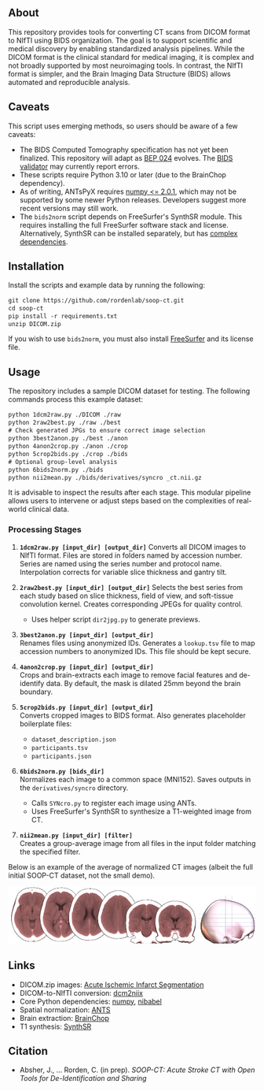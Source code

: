 ## About

This repository provides tools for converting CT scans from DICOM format to NIfTI using BIDS organization. The goal is to support scientific and medical discovery by enabling standardized analysis pipelines. While the DICOM format is the clinical standard for medical imaging, it is complex and not broadly supported by most neuroimaging tools. In contrast, the NIfTI format is simpler, and the Brain Imaging Data Structure (BIDS) allows automated and reproducible analysis.

## Caveats

This script uses emerging methods, so users should be aware of a few caveats:

 - The BIDS Computed Tomography specification has not yet been finalized. This repository will adapt as [BEP 024](https://bids.neuroimaging.io/extensions/beps/bep_024.html) evolves. The [BIDS validator](https://bids-website.readthedocs.io/en/latest/tools/validator.html) may currently report errors.
 - These scripts require Python 3.10 or later (due to the BrainChop dependency).
 - As of writing, ANTsPyX requires [numpy <= 2.0.1](https://github.com/ANTsX/ANTsPy/pull/816), which may not be supported by some newer Python releases. Developers suggest more recent versions may still work.
 - The `bids2norm` script depends on FreeSurfer's SynthSR module. This requires installing the full FreeSurfer software stack and license. Alternatively, SynthSR can be installed separately, but has [complex dependencies](https://github.com/BBillot/SynthSR).

## Installation

Install the scripts and example data by running the following:

```
git clone https://github.com/rordenlab/soop-ct.git
cd soop-ct
pip install -r requirements.txt
unzip DICOM.zip
```

If you wish to use `bids2norm`, you must also install [FreeSurfer](https://surfer.nmr.mgh.harvard.edu/fswiki/DownloadAndInstall) and its license file.

## Usage

The repository includes a sample DICOM dataset for testing. The following commands process this example dataset:

```
python 1dcm2raw.py ./DICOM ./raw
python 2raw2best.py ./raw ./best
# Check generated JPGs to ensure correct image selection
python 3best2anon.py ./best ./anon
python 4anon2crop.py ./anon ./crop 
python 5crop2bids.py ./crop ./bids
# Optional group-level analysis
python 6bids2norm.py ./bids
python nii2mean.py ./bids/derivatives/syncro _ct.nii.gz
```

It is advisable to inspect the results after each stage. This modular pipeline allows users to intervene or adjust steps based on the complexities of real-world clinical data.

### Processing Stages

1. **`1dcm2raw.py [input_dir] [output_dir]`**
   Converts all DICOM images to NIfTI format. Files are stored in folders named by accession number. Series are named using the series number and protocol name. Interpolation corrects for variable slice thickness and gantry tilt.

2. **`2raw2best.py [input_dir] [output_dir]`** 
   Selects the best series from each study based on slice thickness, field of view, and soft-tissue convolution kernel. Creates corresponding JPEGs for quality control.
   - Uses helper script `dir2jpg.py` to generate previews.

3. **`3best2anon.py [input_dir] [output_dir]`**  
   Renames files using anonymized IDs. Generates a `lookup.tsv` file to map accession numbers to anonymized IDs. This file should be kept secure.

4. **`4anon2crop.py [input_dir] [output_dir]`**  
   Crops and brain-extracts each image to remove facial features and de-identify data. By default, the mask is dilated 25mm beyond the brain boundary.

5. **`5crop2bids.py [input_dir] [output_dir`]**  
   Converts cropped images to BIDS format. Also generates placeholder boilerplate files:
   - `dataset_description.json`
   - `participants.tsv`
   - `participants.json`

6. **`6bids2norm.py [bids_dir]`**  
   Normalizes each image to a common space (MNI152). Saves outputs in the `derivatives/syncro` directory.
   - Calls `SYNcro.py` to register each image using ANTs.
   - Uses FreeSurfer's SynthSR to synthesize a T1-weighted image from CT.

7. **`nii2mean.py [input_dir] [filter]`**  
   Creates a group-average image from all files in the input folder matching the specified filter.

Below is an example of the average of normalized CT images (albeit the full initial SOOP-CT dataset, not the small demo).

![Averaging of nii2mean with MRIcroGL H 0.4 A -8 8 24 40 C -24 0 S X R 0](mean.jpg)

## Links

 - DICOM.zip images: [Acute Ischemic Infarct Segmentation](https://github.com/GriffinLiang/AISD)
 - DICOM-to-NIfTI conversion: [dcm2niix](https://github.com/rordenlab/dcm2niix)
 - Core Python dependencies: [numpy](https://github.com/numpy/numpy), [nibabel](https://github.com/nipy/nibabel)
 - Spatial normalization: [ANTS](https://pubmed.ncbi.nlm.nih.gov/17659998/)
 - Brain extraction: [BrainChop](https://github.com/neuroneural/brainchop-cli)
 - T1 synthesis: [SynthSR](https://surfer.nmr.mgh.harvard.edu/fswiki/SynthSR)

## Citation

 - Absher, J., ... Rorden, C. (in prep). *SOOP-CT: Acute Stroke CT with Open Tools for De-Identification and Sharing*
